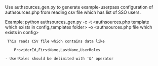 Use authsources_gen.py to generate
  example-userpass configuration of authsources.php from reading csv file which has list of SSO users.

  Example:
      python authsources_gen.py -c <path to csv file> -t <authsources.php template which exists in config_templates folder> -o <authsources.php file which exists in config>

     This reads CSV file which contains data like

        ProviderId,FirstName,LastName,UserRoles

	- UserRoles should be delimited with '&' operator
	
